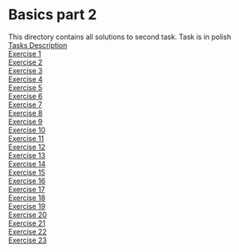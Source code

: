 # Basics part 2
This directory contains all solutions to second task. Task is in polish  
<a href="https://github.com/LucasJezap/WDI/tree/master/2.%20Basics2/cw_02.pdf"> Tasks Description  
<a href="https://github.com/LucasJezap/WDI/tree/master/2.%20Basics2/Ćw2_1.cpp"> Exercise 1  
<a href="https://github.com/LucasJezap/WDI/tree/master/2.%20Basics2/Ćw2_2.cpp"> Exercise 2  
<a href="https://github.com/LucasJezap/WDI/tree/master/2.%20Basics2/Ćw2_3.cpp"> Exercise 3  
<a href="https://github.com/LucasJezap/WDI/tree/master/2.%20Basics2/Ćw2_4.cpp"> Exercise 4  
<a href="https://github.com/LucasJezap/WDI/tree/master/2.%20Basics2/Ćw2_5.cpp"> Exercise 5  
<a href="https://github.com/LucasJezap/WDI/tree/master/2.%20Basics2/Ćw2_6.cpp"> Exercise 6  
<a href="https://github.com/LucasJezap/WDI/tree/master/2.%20Basics2/Ćw2_7.cpp"> Exercise 7  
<a href="https://github.com/LucasJezap/WDI/tree/master/2.%20Basics2/Ćw2_8.cpp"> Exercise 8  
<a href="https://github.com/LucasJezap/WDI/tree/master/2.%20Basics2/Ćw2_9.cpp"> Exercise 9  
<a href="https://github.com/LucasJezap/WDI/tree/master/2.%20Basics2/Ćw2_10.cpp"> Exercise 10  
<a href="https://github.com/LucasJezap/WDI/tree/master/2.%20Basics2/Ćw2_11.cpp"> Exercise 11  
<a href="https://github.com/LucasJezap/WDI/tree/master/2.%20Basics2/Ćw2_12.cpp"> Exercise 12  
<a href="https://github.com/LucasJezap/WDI/tree/master/2.%20Basics2/Ćw2_13.cpp"> Exercise 13  
<a href="https://github.com/LucasJezap/WDI/tree/master/2.%20Basics2/Ćw2_14.cpp"> Exercise 14  
<a href="https://github.com/LucasJezap/WDI/tree/master/2.%20Basics2/Ćw2_15.cpp"> Exercise 15  
<a href="https://github.com/LucasJezap/WDI/tree/master/2.%20Basics2/Ćw2_16.cpp"> Exercise 16  
<a href="https://github.com/LucasJezap/WDI/tree/master/2.%20Basics2/Ćw2_17.cpp"> Exercise 17  
<a href="https://github.com/LucasJezap/WDI/tree/master/2.%20Basics2/Ćw2_18.cpp"> Exercise 18  
<a href="https://github.com/LucasJezap/WDI/tree/master/2.%20Basics2/Ćw2_19.cpp"> Exercise 19  
<a href="https://github.com/LucasJezap/WDI/tree/master/2.%20Basics2/Ćw2_20.cpp"> Exercise 20  
<a href="https://github.com/LucasJezap/WDI/tree/master/2.%20Basics2/Ćw2_21.cpp"> Exercise 21  
<a href="https://github.com/LucasJezap/WDI/tree/master/2.%20Basics2/Ćw2_22.cpp"> Exercise 22  
<a href="https://github.com/LucasJezap/WDI/tree/master/2.%20Basics2/Ćw2_23.cpp"> Exercise 23  

